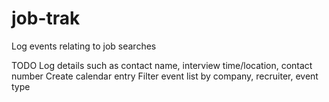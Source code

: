 # job-trak
Log events relating to job searches

TODO
Log details such as contact name, interview time/location, contact number
Create calendar entry
Filter event list by company, recruiter, event type 
